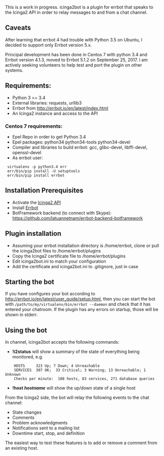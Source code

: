 This is a work in progress.
icinga2bot is a plugin for errbot that speaks to the Icinga2 API in order to relay messages to and from a chat channel. 

## Caveats
After learning that errbot 4 had trouble with Python 3.5 on Ubuntu, I decided to support only Errbot version 5.x.

Principal development has been done in Centos 7 with python 3.4 and Errbot version 4.1.3, moved to Errbot 5.1.2 on September 25, 2017. I am actively seeking volunteers to help test and port the plugin on other systems.

## Requirements:
* Python 3 >= 3.4 
* External libraries: requests, urllib3
* Errbot from http://errbot.io/en/latest/index.html
* An Icinga2 instance and access to the API 

### Centos 7 requirements:
* Epel Repo in order to get Python 3.4
* Epel packages: python34 python34-tools python34-devel
* Compiler and libraries to build errbot: gcc, glibc-devel, libffi-devel, openssl-devel
* As errbot user:
```
 virtualenv -p python3.4 err
 err/bin/pip install -U setuptools
 err/bin/pip install errbot
```

## Installation Prerequisites

* Activate the [Icinga2 API](https://docs.icinga.com/icinga2/snapshot/doc/module/icinga2/chapter/icinga2-api)
* Install [Errbot](http://errbot.io/en/latest/user_guide/setup.html) 
* BotFramework backend (to connect with Skype): https://github.com/latuannetnam/errbot-backend-botframework

## Plugin installation
* Assuming your errbot installation directory is /home/errbot, clone or pull the icinga2bot files to /home/errbot/plugins
* Copy the Icinga2 certificate file to /home/errbot/plugins
* Edit icinga2bot.ini to match your configuration
* Add the certificate and icinga2bot.ini to .gitignore, just in case

## Starting the bot

If you have configures your bot according to http://errbot.io/en/latest/user_guide/setup.html, then you can start the bot with 
    ```/path/to/my/virtualenv/bin/errbot --daemon```
and check that it has entered your chatroom. If the plugin has any errors on startup, those will be shown in stderr.

## Using the bot

In channel, icinga2bot accepts the following commands:
* __!i2status__ will show a summary of the state of everything being monitored, e.g.
```
    HOSTS     323 Up; 7 Down; 4 Unreachable
    SERVICES  307 OK;  33 Critical; 3 Warning; 13 Unreachable; 1 Unknown
    Checks per minute:  108 hosts, 83 services, 271 database queries
```
* __!host *hostname*__ will show the up/down state of a single host

From the Icinga2 side, the bot will relay the following events to the chat channel:
* State changes
* Comments
* Problem acknowledgments 
* Notifications sent to a mailing list
* Downtime start, stop, and definition

The easiest way to test these features is to add or remove a comment from an existing host.


